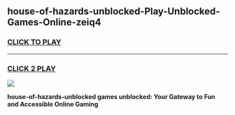 
## house-of-hazards-unblocked-Play-Unblocked-Games-Online-zeiq4
<h3>
<a href="https://premium76.site?title=house-of-hazards-unblocked&ref=25A">CLICK TO PLAY</a></h3>
<hr>

<h3>
<a href="https://premium76.site?title=house-of-hazards-unblocked&ref=25A">CLICK 2 PLAY</a>
  
</h3>

<a href="https://premium76.site?title=house-of-hazards-unblocked&ref=25A"><img src="https://clearcache.store/games.png"></a>


**house-of-hazards-unblocked games unblocked: Your Gateway to Fun and Accessible Online Gaming**
